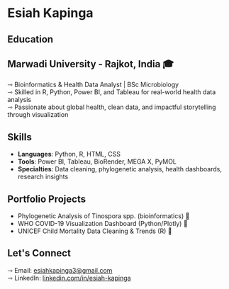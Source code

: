 # Esiah Kapinga

## Education
## Marwadi University - Rajkot, India 🎓
⇾ Bioinformatics & Health Data Analyst | BSc Microbiology  
⇾ Skilled in R, Python, Power BI, and Tableau for real-world health data analysis  
⇾ Passionate about global health, clean data, and impactful storytelling through visualization

##  Skills
- **Languages**: Python, R, HTML, CSS
- **Tools**: Power BI, Tableau, BioRender, MEGA X, PyMOL
- **Specialties**: Data cleaning, phylogenetic analysis, health dashboards, research insights

##  Portfolio Projects
-  Phylogenetic Analysis of Tinospora spp. (bioinformatics) 🌿
-  WHO COVID-19 Visualization Dashboard (Python/Plotly) 🦠
-  UNICEF Child Mortality Data Cleaning & Trends (R) 👶

## Let's Connect
⇾ Email: esiahkapinga3@gmail.com  
⇾ LinkedIn: [linkedin.com/in/esiah-kapinga](https://linkedin.com/in/esiah-kapinga)
